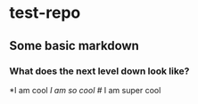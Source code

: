 # test-repo
## Some basic markdown
### What does the next level down look like?

*I am cool
*I am so cool
#* I am super cool
